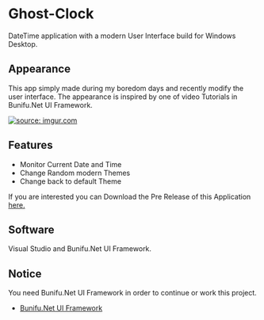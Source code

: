 

# Ghost-Clock
DateTime application with a modern User Interface build for Windows Desktop. 

## Appearance

This app simply made during my boredom days and recently modify the user interface.
The appearance is inspired by one of video Tutorials in Bunifu.Net UI Framework. 

<a href="http://imgur.com/IE5f7rU"><img src="http://i.imgur.com/IE5f7rU.png" title="source: imgur.com" /></a>

## Features
* Monitor Current Date and Time
* Change Random modern Themes
* Change back to default Theme

If you are interested you can Download the Pre Release of this Application <a href="https://github.com/Akihisa17/Ghost-Clock/releases"> here. </a>

## Software
Visual Studio and Bunifu.Net UI Framework.

## Notice
You need Bunifu.Net UI Framework in order to continue or work this project. 
* <a href="https://bunifuframework.com"> Bunifu.Net UI Framework </a>
